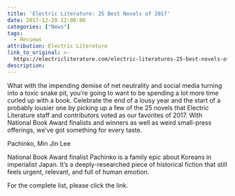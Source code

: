 ```yaml
---
title: 'Electric Literature: 25 Best Novels of 2017'
date: 2017-12-20 12:00:00
categories: ["News"]
tags:
  - Reviews
attribution: Electric Literature
link_to_original: >-
  https://electricliterature.com/electric-literatures-25-best-novels-of-2017-5c0b1c67a998
description:
---
```



What with the impending demise of net neutrality and social media turning into a toxic snake pit, you’re going to want to be spending a lot more time curled up with a book. Celebrate the end of a lousy year and the start of a probably lousier one by picking up a few of the 25 novels that Electric Literature staff and contributors voted as our favorites of 2017. With National Book Award finalists and winners as well as weird small-press offerings, we’ve got something for every taste.

Pachinko, Min Jin Lee

National Book Award finalist Pachinko is a family epic about Koreans in imperialist Japan. It’s a deeply-researched piece of historical fiction that still feels urgent, relevant, and full of human emotion.

For the complete list, please click the link.